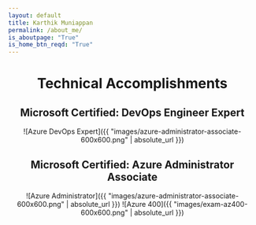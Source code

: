 ```yaml
---
layout: default
title: Karthik Muniappan
permalink: /about_me/
is_aboutpage: "True"
is_home_btn_reqd: "True"
---
```


# <div align="center"> Technical Accomplishments </div>

## <div align="center"> Microsoft Certified: DevOps Engineer Expert </div>
<div align="center"> ![Azure DevOps Expert]({{ "images/azure-administrator-associate-600x600.png" | absolute_url }}) </div>

## <div align="center"> Microsoft Certified: Azure Administrator Associate </div>
<div align="center"> ![Azure Administrator]({{ "images/azure-administrator-associate-600x600.png" | absolute_url }})
![Azure 400]({{ "images/exam-az400-600x600.png" | absolute_url }}) </div>